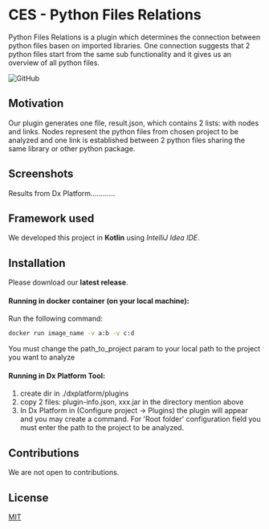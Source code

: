 # CES - Python Files Relations

Python Files Relations is a plugin which determines the connection between python files basen on imported libraries. One connection suggests that 2 python files start from the same sub functionality and it gives us an overview of all python files.

![GitHub](https://img.shields.io/github/license/baletiandrada/BENTII)


## Motivation

Our plugin generates one file, result.json, which contains 2 lists: with nodes and links. Nodes represent the python files from chosen project to be analyzed and one link is established between 2 python files sharing the same library or other python package. 



## Screenshots

Results from Dx Platform............



## Framework used

We developed this project in **Kotlin** using _IntelliJ Idea IDE_.



## Installation

Please download our **latest release**.

#### Running in docker container (on your local machine):
Run the following command:

```bash
docker run image_name -v a:b -v c:d
```
You must change the path_to_project param to your local path to the project you want to analyze

#### Running in Dx Platform Tool:
1. create dir in ./dxplatform/plugins
2. copy 2 files: plugin-info.json, xxx.jar in the directory mention above
3. In Dx Platform in (Configure project -> Plugins) the plugin will appear and you may create a command. For 'Root folder' configuration field you must enter the path to the project to be analyzed.



## Contributions
We are not open to contributions.
   
   
   
## License
[MIT](https://choosealicense.com/licenses/mit/)


